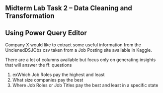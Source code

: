 ## Midterm Lab Task 2 – Data Cleaning and Transformation 
## Using Power Query Editor

Company X would like to extract some useful information from the UnclenedDSJObs csv taken
from a Job Posting site available in Kaggle. 

There are a lot of columns available but focus only
on generating insights that will answer the ff: questions

1. exWhich Job Roles pay the highest and least
2. What size companies pay the best
3. Where Job Roles or Job Titles pay the best and least in a specific state
